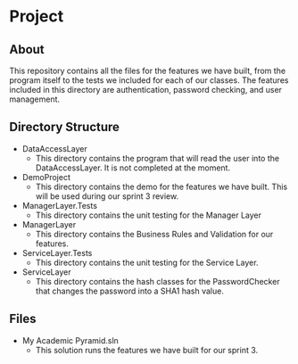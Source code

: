 # Project
## About
This repository contains all the files for the features we have built, from the program itself to the tests we included for each of our classes. The features included in this directory are authentication, password checking, and user management.
## Directory Structure
* DataAccessLayer
  * This directory contains the program that will read the user into the DataAccessLayer. It is not completed at the moment.
* DemoProject
  * This directory contains the demo for the features we have built. This will be used during our sprint 3 review.
* ManagerLayer.Tests
  * This directory contains the unit testing for the Manager Layer
* ManagerLayer
  * This directory contains the Business Rules and Validation for our features.
* ServiceLayer.Tests
  * This directory contains the unit testing for the Service Layer.
* ServiceLayer
  * This directory contains the hash classes for the PasswordChecker that changes the password into a SHA1 hash value.
## Files
* My Academic Pyramid.sln
  * This solution runs the features we have built for our sprint 3.
